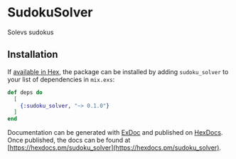 # SudokuSolver

Solevs sudokus

## Installation

If [available in Hex](https://hex.pm/docs/publish), the package can be installed
by adding `sudoku_solver` to your list of dependencies in `mix.exs`:

```elixir
def deps do
  [
    {:sudoku_solver, "~> 0.1.0"}
  ]
end
```

Documentation can be generated with [ExDoc](https://github.com/elixir-lang/ex_doc)
and published on [HexDocs](https://hexdocs.pm). Once published, the docs can
be found at [https://hexdocs.pm/sudoku_solver](https://hexdocs.pm/sudoku_solver).

